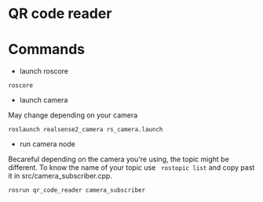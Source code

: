 # QR code reader

# Commands

* launch roscore

```
roscore
```

* launch camera

May change depending on your camera 
```
roslaunch realsense2_camera rs_camera.launch 
```

* run camera node

Becareful depending on the camera you're using, the topic might be different.
To know the name of your topic use ``` rostopic list``` and copy past it in src/camera_subscriber.cpp.

```
rosrun qr_code_reader camera_subscriber
```